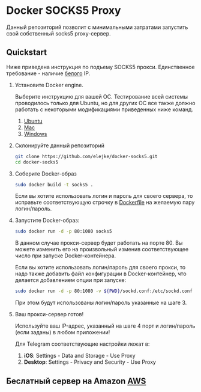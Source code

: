 # Docker SOCKS5 Proxy

Данный репозиторий позволит с минимальными затратами запустить свой собственный socks5 proxy-сервер.

## Quickstart

Ниже приведена инструкция по подъему SOCKS5 прокси. Единственное требование - наличие [белого](https://help.keenetic.net/hc/ru/articles/213965789-В-чем-отличие-белого-и-серого-IP-адреса-) IP.

1. Установите Docker engine.
   
   Выберите инструкцию для вашей ОС. Тестирование всей системы проводилось только для Ubuntu, но для других ОС все также должно работать с некоторыми модификациями приведенных ниже команд.
 
   1. [Ubuntu](https://docs.docker.com/install/linux/docker-ce/ubuntu/#install-docker-ce)
   2. [Mac](https://docs.docker.com/docker-for-mac/install/)
   3. [Windows](https://docs.docker.com/docker-for-windows/install/)
   
2. Склонируйте данный репозиторий

   ```bash
   git clone https://github.com/elejke/docker-socks5.git
   cd docker-socks5
   ```
   
3. Соберите Docker-образ

   ```bash
   sudo docker build -t socks5 .
   ```
   
   Если вы хотите использовать логин и пароль для своего сервера, то исправьте соответствующую строчку в [Dockerfile](Dockerfile#L4) на желаемую пару логин/пароль.
   
4. Запустите Docker-образ:

   ```bash
   sudo docker run -d -p 80:1080 socks5
   ```
   
   В данном случае прокси-сервер будет работать на порте 80. Вы можете изменить его на произвольный изменив соответствующее число при запуске Docker-контейнера.
   
   Если вы хотите использовать логин/пароль для своего прокси, то надо также добавить файл конфигурации в Docker-контейнер, что делается добавлением опции при запуске:
   
   ```bash
   sudo docker run -d -p 80:1080 -v ${PWD}/sockd.conf:/etc/sockd.conf
   ```
   
   При этом будут использованы логин/пароль указанные на шаге 3.
   
5. Ваш прокси-сервер готов!

   Используйте ваш IP-адрес, указанный на шаге 4 порт и логин/пароль (если заданы) в любом приложении!
   
   Для Telegram соответствующие настройки лежат в: 
   
   1. **iOS**: Settings - Data and Storage - Use Proxy
   2. **Desktop**: Settings - Privacy and Security - Use Proxy
   
## Беслатный сервер на Amazon [AWS](https://aws.amazon.com)
